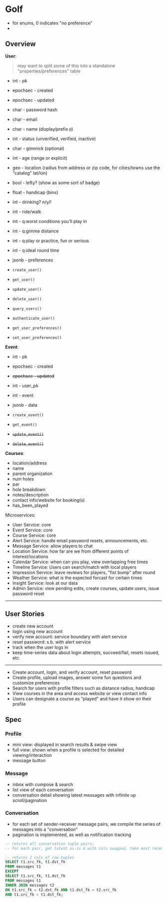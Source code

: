 # Golf

- for enums, 0 indicates "no preference"
-

## Overview

**User**:

> may want to split some of this into a standalone "properties/preferences" table

- int - pk
- epochsec - created
- epochsec - updated
- char - password hash
- char - email
- char - name (display/prefix `@`)
- int - status (unverified, verified, inactive)
- char - gimmick (optional)
- int - age (range or explicit)
- geo - location (radius from address or zip code, for cities/towns use the "catalog" lat/lon)
- bool - lefty? (show as some sort of badge)
- float - handicap (bins)
- int - drinking? n/y/!
- int - ride/walk
- int - q:worst conditions you'll play in
- int - q:gimme distance
- int - q:play or practice, fun or serious
- int - q:ideal round time
- jsonb - preferences

- `create_user()`
- `get_user()`
- `update_user()`
- `delete_user()`
- `query_users()`
- `authenticate_user()`
- `get_user_preferences()`
- `set_user_preferences()`

**Event**:

- int - pk
- epochsec - created
- ~~epochsec - updated~~
- int - user_pk
- int - event
- jsonb - data

- `create_event()`
- `get_event()`
- ~~`update_event()`~~
- ~~`delete_event()`~~

**Courses**:

- location/address
- name
- parent organization
- num holes
- par
- hole breakdown
- notes/description
- contact info/website for booking(s)
- has_been_played

Microservices:

- User Service: core
- Event Service: core
- Course Service: core
- Alert Service: handle email password resets, announcements, etc.
- Message Service: allow players to chat
- Location Service: how far are we from different points of interest/locations
- Calendar Service: when can you play, view overlapping free times
- Timeline Service: Users can search/match with local players
- Impression Service: leave reviews for players, "fist bump" after round
- Weather Service: what is the expected forcast for certain times
- Insight Service: look at our data
- Admin Service: view pending edits, create courses, update users, issue password reset

---

## User Stories

- create new account
- login using new account
- verify new account: service boundary with alert service
- reset password: s.b. with alert service
- track when the user logs in
- keep time-series data about login attempts, succeed/fail, resets issued, etc.

---

- Create account, login, and verify account, reset password
- Create profile, upload images, answer some fun questions and customize preferences
- Search for users with profile filters such as distance radius, handicap
- View courses in the area and access website or view contact info
- Users can designate a course as "played" and have it show on their profile

## Spec

### Profile

- mini view: displayed in search results & swipe view
- full view: shown when a profile is selected for detailed viewing/interaction
- message button

### Message

- inbox with compose & search
- list view of each conversation
- conversation detail showing latest messages with infinite up scroll/pagination

### Conversation

- for each set of sender-receiver message pairs, we compile the series of messages into a "conversation"
- pagination is implemented, as well as notification tracking

```sql
-- returns all conversation tuple pairs;
-- for each pair, get latest as-is & with cols swapped, take most recent

-- returns 2 cols of row-tuples
SELECT t1.src_fk, t1.dst_fk
FROM messages t1
EXCEPT
SELECT t1.src_fk, t1.dst_fk
FROM messages t1
INNER JOIN messages t2
ON t1.src_fk = t2.dst_fk AND t1.dst_fk = t2.src_fk
AND t1.src_fk > t1.dst_fk;
```
